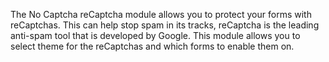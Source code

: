 The No Captcha reCaptcha module allows you to protect your forms with reCaptchas. This can help stop spam in its tracks, reCaptcha is the leading anti-spam tool that is developed by Google. This module allows you to select theme for the reCaptchas and which forms to enable them on.
